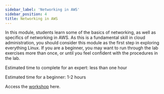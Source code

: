 ```yaml
---
sidebar_label: 'Networking in AWS'
sidebar_position: 4
title: Networking in AWS
---
```


In this module, students learn some of the basics of networking, as well as specifics of networking in AWS. As 
this is a fundamental skill in cloud administration, you should consider this module as the first step in exploring everything Linux. If you are a
beginner, you may want to run through the lab exercises more than once, or until you feel confident with the procedures
in the lab.

Estimated time to complete for an expert: less than one hour

Estimated time for a beginner: 1-2 hours

Access the [workshop](https://network-workshop.aws-cloudops.com/) here.